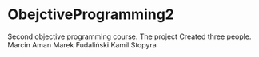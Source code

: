 # ObejctiveProgramming2
Second objective programming course.
The project Created three people.
Marcin Aman
Marek Fudaliński
Kamil Stopyra
